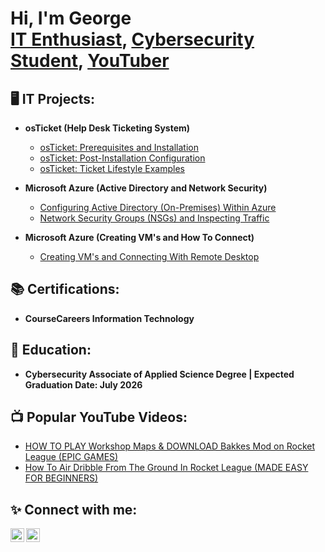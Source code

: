 <h1>Hi, I'm George <br/><a href="https://github.com/GeorgeOrtiz-IT">IT Enthusiast</a>, <a href="https://www.linkedin.com/in/george-ortiz-55aa991b5//">Cybersecurity Student</a>, <a href="https://www.youtube.com/@Jurjii_">YouTuber</a></h1>

<h2>🖥️ IT Projects:</h2>


- <b>osTicket (Help Desk Ticketing System)</b>

  - [osTicket: Prerequisites and Installation](https://github.com/GeorgeOrtiz-IT/osTicket)
  - [osTicket: Post-Installation Configuration](https://github.com/GeorgeOrtiz-IT/post-install-config)
  - [osTicket: Ticket Lifestyle Examples](https://github.com/GeorgeOrtiz-IT/ticket-lifestyle) 

- <b>Microsoft Azure (Active Directory and Network Security)</b>
  - [Configuring Active Directory (On-Premises) Within Azure](https://github.com/GeorgeOrtiz-IT/azure)
  - [Network Security Groups (NSGs) and Inspecting Traffic](https://github.com/GeorgeOrtiz-IT/azure-network)
 
- <b>Microsoft Azure (Creating VM's and How To Connect)</b>
  - [Creating VM's and Connecting With Remote Desktop](https://github.com/GeorgeOrtiz-IT/azure-remote-connect)
  
 <h2>📚 Certifications:</h2>

- <b>CourseCareers Information Technology</b>

<h2>🏫 Education:</h2>

- <b>Cybersecurity Associate of Applied Science Degree | Expected Graduation Date: July 2026</b>


<h2>📺 Popular YouTube Videos:</h2>

- [HOW TO PLAY Workshop Maps & DOWNLOAD Bakkes Mod on Rocket League (EPIC GAMES)](https://www.youtube.com/watch?v=a83ASGn_V_s)
- [How To Air Dribble From The Ground In Rocket League (MADE EASY FOR BEGINNERS)](https://www.youtube.com/watch?v=uHy3oM7NnoU)


<h2>✨ Connect with me:</h2>

[<img align="left" alt="JoshMadakor | YouTube" width="22px" src="https://cdn.jsdelivr.net/npm/simple-icons@v3/icons/youtube.svg" />][youtube]
[<img align="left" alt="JoshMadakor | LinkedIn" width="22px" src="https://cdn.jsdelivr.net/npm/simple-icons@v3/icons/linkedin.svg" />][linkedin]


[youtube]: https://www.youtube.com/@Jurjii_
[linkedin]: https://www.linkedin.com/in/george-ortiz-it/

<!--
**GeorgeOrtiz-IT/GeorgeOrtiz-IT** is a ✨ _special_ ✨ repository because its `README.md` (this file) appears on your GitHub profile.


